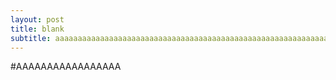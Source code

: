 ```yaml
---
layout: post
title: blank
subtitle: aaaaaaaaaaaaaaaaaaaaaaaaaaaaaaaaaaaaaaaaaaaaaaaaaaaaaaaaaaaaaaaaaaaaaaaaaaaaaaaaaaaaaaaaaaaaaaaaa
---
```


#AAAAAAAAAAAAAAAAA
